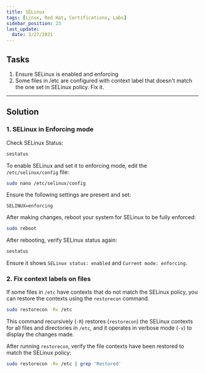 ```yaml
---
title: SELinux
tags: [Linux, Red Hat, Certifications, Labs]
sidebar_position: 23 
last_update:
  date: 3/27/2021
---
```


## Tasks

1. Ensure SELinux is enabled and enforcing
2. Some files in /etc are configured with context label that doesn't match the one set in SELinux policy. Fix it.

----

## Solution

### 1. SELinux in Enforcing mode

Check SELinux Status:

```bash
sestatus
```

To enable SELinux and set it to enforcing mode, edit the `/etc/selinux/config` file:

```bash
sudo nano /etc/selinux/config
```

Ensure the following settings are present and set:

```
SELINUX=enforcing
```

After making changes, reboot your system for SELinux to be fully enforced:

```bash
sudo reboot
```

After rebooting, verify SELinux status again:

```bash
sestatus
```

Ensure it shows `SELinux status: enabled` and `Current mode: enforcing`.


### 2. Fix context labels on files

If some files in `/etc` have contexts that do not match the SELinux policy, you can restore the contexts using the `restorecon` command.

```bash
sudo restorecon -Rv /etc
```

This command recursively (`-R`) restores (`restorecon`) the SELinux contexts for all files and directories in `/etc`, and it operates in verbose mode (`-v`) to display the changes made.

After running `restorecon`, verify the file contexts have been restored to match the SELinux policy:

```bash
sudo restorecon -Rv /etc | grep 'Restored'
```

